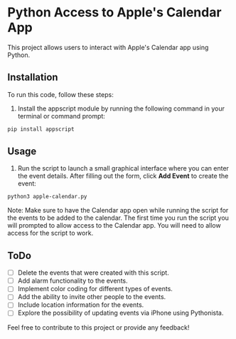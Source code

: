 # Python Access to Apple's Calendar App

This project allows users to interact with Apple's Calendar app using Python.

## Installation

To run this code, follow these steps:

1. Install the appscript module by running the following command in your terminal or command prompt:

```zsh
pip install appscript
```

## Usage

1. Run the script to launch a small graphical interface where you can enter the event details. After filling out the form, click **Add Event** to create the event:

```zsh
python3 apple-calendar.py
```

Note: Make sure to have the Calendar app open while running the script for the events to be added to the calendar. The first time you run the script you will prompted to allow access to the Calendar app. You will need to allow access for the script to work.

## ToDo

- [ ] Delete the events that were created with this script.
- [ ] Add alarm functionality to the events.
- [ ] Implement color coding for different types of events.
- [ ] Add the ability to invite other people to the events.
- [ ] Include location information for the events.
- [ ] Explore the possibility of updating events via iPhone using Pythonista.

Feel free to contribute to this project or provide any feedback!
